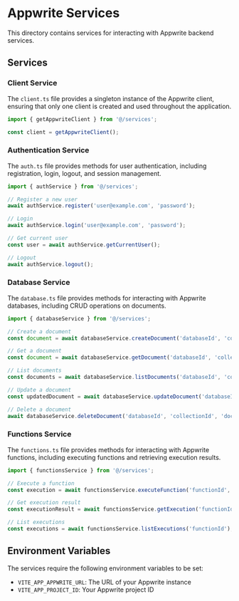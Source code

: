 # Appwrite Services

This directory contains services for interacting with Appwrite backend services.

## Services

### Client Service

The `client.ts` file provides a singleton instance of the Appwrite client, ensuring that only one client is created and used throughout the application.

```typescript
import { getAppwriteClient } from '@/services';

const client = getAppwriteClient();
```

### Authentication Service

The `auth.ts` file provides methods for user authentication, including registration, login, logout, and session management.

```typescript
import { authService } from '@/services';

// Register a new user
await authService.register('user@example.com', 'password');

// Login
await authService.login('user@example.com', 'password');

// Get current user
const user = await authService.getCurrentUser();

// Logout
await authService.logout();
```

### Database Service

The `database.ts` file provides methods for interacting with Appwrite databases, including CRUD operations on documents.

```typescript
import { databaseService } from '@/services';

// Create a document
const document = await databaseService.createDocument('databaseId', 'collectionId', { name: 'John' });

// Get a document
const document = await databaseService.getDocument('databaseId', 'collectionId', 'documentId');

// List documents
const documents = await databaseService.listDocuments('databaseId', 'collectionId');

// Update a document
const updatedDocument = await databaseService.updateDocument('databaseId', 'collectionId', 'documentId', { name: 'Jane' });

// Delete a document
await databaseService.deleteDocument('databaseId', 'collectionId', 'documentId');
```

### Functions Service

The `functions.ts` file provides methods for interacting with Appwrite functions, including executing functions and retrieving execution results.

```typescript
import { functionsService } from '@/services';

// Execute a function
const execution = await functionsService.executeFunction('functionId', { data: 'value' });

// Get execution result
const executionResult = await functionsService.getExecution('functionId', 'executionId');

// List executions
const executions = await functionsService.listExecutions('functionId');
```

## Environment Variables

The services require the following environment variables to be set:

- `VITE_APP_APPWRITE_URL`: The URL of your Appwrite instance
- `VITE_APP_PROJECT_ID`: Your Appwrite project ID